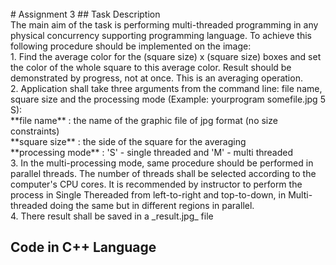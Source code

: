 <br/>
# Assignment 3
## Task Description
<br/>
The main aim of the task is performing multi-threaded programming in any physical concurrency supporting programming language. To achieve this following procedure should be implemented on the image:
<br/> 
1. Find the average color for the (square size) x (square size) boxes and set the color of the whole square to this average color. Result should be demonstrated by progress, not at once. This is an averaging operation.
<br/> 
2. Application shall take three arguments from the command line: file name, square size and the processing mode (Example: yourprogram somefile.jpg 5 S):
<br/>     
**file name** : the name of the graphic file of jpg format (no size constraints)
<br/>     
**square size** : the side of the square for the averaging
<br/>     
**processing mode** : 'S' - single threaded and 'M' - multi threaded
<br/> 
3. In the multi-processing mode, same procedure should be performed in parallel threads. The number of threads shall be selected according to the computer's CPU cores. It is recommended by instructor to perform the process in Single Thereaded from left-to-right and top-to-down, in Multi-threaded doing the same but in different regions in parallel.
<br/> 
4. There result shall be saved in a _result.jpg_ file

## Code in C++ Language
